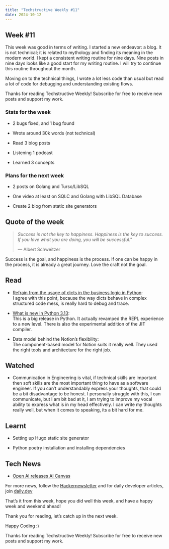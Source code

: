```yaml
---
title: "Techstructive Weekly #11"
date: 2024-10-12
---
```


## Week #11

This week was good in terms of writing. I started a new endeavor: a blog. It is not technical; it is related to mythology and finding its meaning in the modern world. I kept a consistent writing routine for nine days. Nine posts in nine days looks like a good start for my writing routine. I will try to continue this routine throughout the month.

Moving on to the technical things, I wrote a lot less code than usual but read a lot of code for debugging and understanding existing flows.

Thanks for reading Techstructive Weekly! Subscribe for free to receive new posts and support my work.

### Stats for the week

* 2 bugs fixed, and 1 bug found
    
* Wrote around 30k words (not technical)
    
* Read 3 blog posts
    
* Listening 1 podcast
    
* Learned 3 concepts
    

### Plans for the next week

* 2 posts on Golang and Turso/LibSQL
    
* One video at least on SQLC and Golang with LibSQL Database
    
* Create 2 blog from static site generators
    

## Quote of the week

> *Success is not the key to happiness. Happiness is the key to success. If you love what you are doing, you will be successful."*
> 
> — Albert Schweitzer

Success is the goal, and happiness is the process. If one can be happy in the process, it is already a great journey. Love the craft not the goal.

## Read

* [Refrain from the usage of dicts in the business logic in Python](https://roman.pt/posts/dont-let-dicts-spoil-your-code/):  
    I agree with this point, because the way dicts behave in complex structured code mess, is really hard to debug and trace.
    
* [What is new in Python 3.13](https://docs.python.org/3.13/whatsnew/3.13.html):  
    This is a big release in Python. It actually revamped the REPL experience to a new level. There is also the experimental addition of the JIT compiler.
    
* Data model behind the Notion’s flexibility:  
    The component-based model for Notion suits it really well. They used the right tools and architecture for the right job.
    

## Watched

* Communication in Engineering is vital, if technical skills are important then soft skills are the most important thing to have as a software engineer. If you can’t understandably express your thoughts, that could be a bit disadvantage to be honest. I personally struggle with this, I can communicate, but I am bit bad at it, I am trying to improve my vocal ability to express what is in my head effectively. I can write my thoughts really well, but when it comes to speaking, its a bit hard for me.
    

## Learnt

* Setting up Hugo static site generator
    
* Python poetry installation and installing dependencies
    

## Tech News

* [Open AI releases AI Canvas](https://openai.com/index/introducing-canvas/?utm_source=hackernewsletter&utm_medium=email&utm_term=fav)
    

For more news, follow the [Hackernewsletter](https://buttondown.com/hacker-newsletter/archive/hacker-newsletter-718/) and for daily developer articles, join [daily.dev](http://daily.dev)

That’s it from this week, hope you did well this week, and have a happy week and weekend ahead!

Thank you for reading, let’s catch up in the next week.

Happy Coding :)

Thanks for reading Techstructive Weekly! Subscribe for free to receive new posts and support my work.
